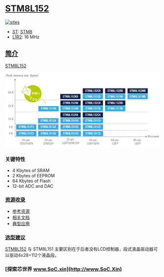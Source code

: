 ﻿# [STM8L152](https://github.com/SoCXin/STM8L152)

[![sites](http://182.61.61.133/link/resources/SoC.png)](http://www.SoC.Xin)

* [ST](https://www.st.com/zh/): [STM8](https://github.com/SoCXin/8051)
* [L1R2](https://github.com/SoCXin/Level): 16 MHz

## [简介](https://github.com/SoCXin/STM8L152/wiki)

[STM8L152](https://github.com/SoCXin/STM8L152)

[![sites](docs/STM8L151.png)](https://www.st.com/en/microcontrollers-microprocessors/STM8L152-152.html)

### 关键特性

* 4 Kbytes of SRAM
* 2 Kbytes of EEPROM
* 64 Kbytes of Flash
* 12-bit ADC and DAC

### [资源收录](https://github.com/SoCXin)

* [参考资源](src/)
* [相关文档](docs/)
* [典型应用](project/)

### [选型建议](https://github.com/SoCXin)

[STM8L152](https://github.com/SoCXin/STM8L152) 与 STM8L151 主要区别在于后者没有LCD控制器，段式液晶驱动器可以驱动4x28=112个液晶段。



### [探索芯世界 www.SoC.xin](http://www.SoC.Xin)
